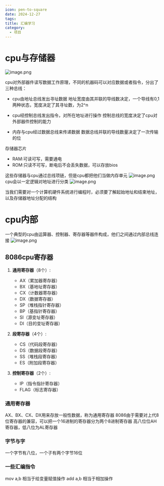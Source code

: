 ```yaml
---
icon: pen-to-square
date: 2024-12-27
tags: 
title: 汇编学习
category:
  - 项目
---
```

# cpu与存储器
![image.png](https://cdn.jsdelivr.net/gh/fakeppa/blog-img/20241227153707.png)

cpu对外部器件读写数据工作原理，不同的机器码可以对应数据或者指令，分出了三种总线：
- cpu由地址总线发出寻址数据
  地址宽度由其并联的导线数决定，一个导线有0,1两种状态，宽度决定了其寻址数，为2^n
  
- cpu经控制总线发出指令，对所在地址进行操作
  控制总线的宽度决定了cpu对外部器件控制的能力
  
- 内存与cpu经过数据总线来传递数据
  数据总线并联的导线数量决定了一次传输的位

存储器芯片
- RAM:可读可写，需要通电
- ROM:只读不可写，断电后不会丢失数据，可以存放bios

这些存储器与cpu通过总线项链，但是cpu都把他们当做内存单元
![image.png](https://cdn.jsdelivr.net/gh/fakeppa/blog-img/20241227154536.png)
cpu会以一定逻辑对地址进行分类
![image.png](https://cdn.jsdelivr.net/gh/fakeppa/blog-img/20241227155020.png)

当我们需要对一个计算机硬件系统进行编程时，必须要了解起始地址和结束地址，以及存储器地址分配的结构

# cpu内部
一个典型的cpu由运算器、控制器、寄存器等器件构成，他们之间通过内部总线连接
![image.png](https://cdn.jsdelivr.net/gh/fakeppa/blog-img/20241227155542.png)

## 8086cpu寄存器
1. **通用寄存器**（8个）:
   - AX（累加器寄存器）
   - BX（基地址寄存器）
   - CX（计数器寄存器）
   - DX（数据寄存器）
   - SP（堆栈指针寄存器）
   - BP（基指针寄存器）
   - SI（源变址寄存器）
   - DI（目的变址寄存器）

2. **段寄存器**（4个）:
   - CS（代码段寄存器）
   - DS（数据段寄存器）
   - SS（堆栈段寄存器）
   - ES（附加段寄存器）

3. **控制寄存器**（2个）:
   - IP（指令指针寄存器）
   - FLAG（标志寄存器）
### 通用寄存器
AX、BX、CX、DX用来存放一般性数据，称为通用寄存器
8086由于需要对上代8位寄存器的兼容，可以把一个16进制的寄存器分为两个8进制寄存器
高八位位AH寄存器，低八位为AL寄存器

### 字节与字
一个字节有八位，一个子有两个字节16位

### 一些汇编指令
mov a,b 相当于给变量赋值操作
add a,b 相当于相加操作
